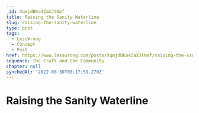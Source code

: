 ```yaml
---
_id: XqmjdBKa4ZaXJtNmf
title: Raising the Sanity Waterline
slug: raising-the-sanity-waterline
type: post
tags:
  - LessWrong
  - Concept
  - Post
href: https://www.lesswrong.com/posts/XqmjdBKa4ZaXJtNmf/raising-the-sanity-waterline
sequence: The Craft and the Community
chapter: null
synchedAt: '2022-08-30T08:17:59.270Z'
---
```


# Raising the Sanity Waterline

